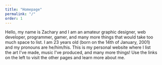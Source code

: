 ```yaml
---
title: "Homepage"
permalink: "/"
order: 1
---
```

Hello, my name is Zachary and I am an amateur graphic designer, web developer, programmer, gamer, and many more things that would take too much space to list. I am 23 years old (born on the 14th of January, 2001) and my pronouns are he/him/his. This is my personal website where I list the art I've made, music I've produced, and many more things! Use the links on the left to visit the other pages and learn more about me.
